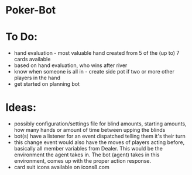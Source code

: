 # Poker-Bot

# To Do:
* hand evaluation - most valuable hand created from 5 of the (up to) 7 cards available
* based on hand evaluation, who wins after river
* know when someone is all in - create side pot if two or more other players in the hand
* get started on planning bot

# Ideas:
* possibly configuration/settings file for blind amounts, starting amounts, how many hands or amount of time between upping the blinds
* bot(s) have a listener for an event dispatched telling them it's their turn
* this change event would also have the moves of players acting before, basically all member variables from Dealer. This would be the environment the agent takes in. The bot (agent) takes in this environment, comes up with the proper action response.
* card suit icons available on icons8.com
